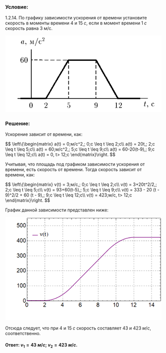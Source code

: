 ###  Условие:

$1.2.14.$ По графику зависимости ускорения от времени установите скорость в моменты времени $4$ и $15\; с$, если в момент времени $1\; с$ скорость равна $3$ м/с.

![ К задаче 1.2.14 |878x430, 42%](../../img/1.2.14/statement.png)

###  Решение:

Ускорение зависит от времени, как:

$$
\left\\{\begin{matrix} a(t) = 0\;м/с^2,\; 0\;c \leq t \leq 2\;c\\\ a(t) = 20t,\; 2\;c \leq t \leq 5\;c\\\ a(t) = 60\;м/с^2,\; 5\;c \leq t \leq 9\;c\\\ a(t) = 60-20(t-9),\; 9\;c \leq t \leq 12\;c\\\ a(t) = 0, t> 12\;c \end{matrix}\right.
$$

Учитывая, что площадь под графиком зависимости ускорения от времени, есть скорость от времени. Тогда скорость зависит от времени, как:

$$
\left\\{\begin{matrix} v(t) = 3\;м/с,\; 0\;c \leq t \leq 2\;c\\\ v(t) = 3+20t^2/2,\; 2\;c \leq t \leq 5\;c\\\ v(t) = 93+60(t-5),\; 5\;c \leq t \leq 9\;c\\\ v(t) = 333 - 20 (t - 9)^2/2 + 60 (t - 9),\; 9\;c \leq t \leq 12\;c\\\ v(t) = 423\;м/с, t> 12\;c \end{matrix}\right.
$$

График данной зависимости представлен ниже:

![ Зависимость скорости от времени |603x396, 59%](../../img/1.2.14/graph.png)

Отсюда следует, что при $4$ и $15\;с$ скорость составляет $43$ и $423\;м/с$, соответственно.

####  Ответ: $v_1=43\;м/с; \;v_2=423\;м/с.$